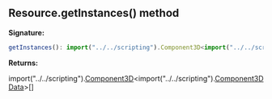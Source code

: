 
## Resource.getInstances() method

**Signature:**

```typescript
getInstances(): import("../../scripting").Component3D<import("../../scripting").Component3DData>[];
```
**Returns:**

import("../../scripting").[Component3D](/reference/component3d.md)<!-- -->&lt;import("../../scripting").[Component3DData](/reference/component3ddata.md)<!-- -->&gt;\[\]

